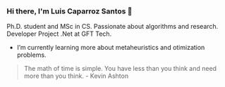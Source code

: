 ### Hi there, I'm Luis Caparroz Santos 👋

Ph.D. student and MSc in CS. Passionate about algorithms and research. Developer Project .Net at GFT Tech. 

- I’m currently learning more about metaheuristics and otimization problems.

> The math of time is simple. You have less than you think and need more than you think. - Kevin Ashton

<!--
**luiscarlosjunior/luiscarlosjunior** is a ✨ _special_ ✨ repository because its `README.md` (this file) appears on your GitHub profile.

Here are some ideas to get you started:

- 🔭 I’m currently working on ...
- 🌱 I’m currently learning ...
- 👯 I’m looking to collaborate on ...
- 🤔 I’m looking for help with ...
- 💬 Ask me about ...
- 📫 How to reach me: ...
- 😄 Pronouns: ...
- ⚡ Fun fact: ...
-->
